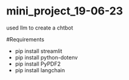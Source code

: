 # mini_project_19-06-23

used llm to create a chtbot 


#Requirements

* pip install streamlit
* pip install python-dotenv
* pip install PyPDF2
* pip install langchain
